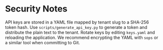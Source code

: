 # Security Notes

API keys are stored in a YAML file mapped by tenant slug to a SHA-256 token hash.
Use `scripts/generate_api_key.py` to generate a token and distribute the plain
text to the tenant. Rotate keys by editing `keys.yaml` and reloading the
application. We recommend encrypting the YAML with `sops` or a similar tool when
committing to Git.
